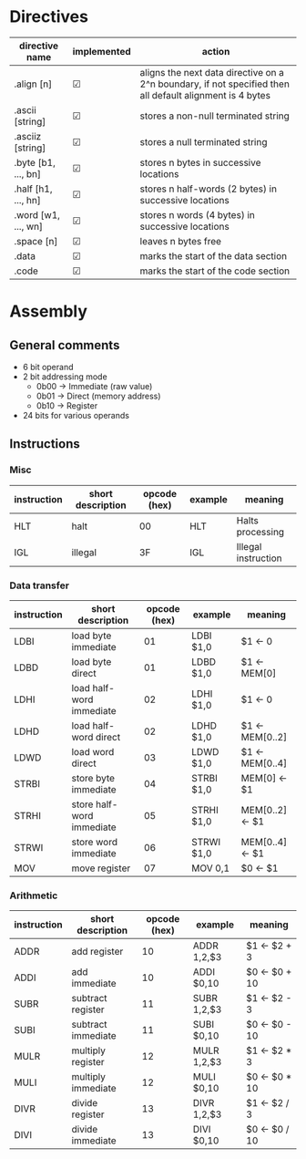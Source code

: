 # Directives 

| directive name      | implemented | action                                                                                                   |
|---------------------|-------------|----------------------------------------------------------------------------------------------------------|
| .align [n]          | &#9745;     | aligns the next data directive on a 2^n boundary, if not specified then all default alignment is 4 bytes |
| .ascii [string]     | &#9745;     | stores a non-null terminated string                                                                      |
| .asciiz [string]    | &#9745;     | stores a null terminated string                                                                          |
| .byte [b1, ..., bn] | &#9745;     | stores n bytes in successive locations                                                                   |
| .half [h1, ..., hn] | &#9745;     | stores n half-words (2 bytes) in successive locations                                                    |
| .word [w1, ..., wn] | &#9745;     | stores n words (4 bytes) in successive locations                                                         |
| .space [n]          | &#9745;     | leaves n bytes free                                                                                      |
| .data               | &#9745;     | marks the start of the data section                                                                      |
| .code               | &#9745;     | marks the start of the code section                                                                      |

# Assembly
## General comments
- 6 bit operand
- 2 bit addressing mode
  - 0b00 -> Immediate (raw value)
  - 0b01 -> Direct (memory address)
  - 0b10 -> Register
- 24 bits for various operands

## Instructions
### Misc
| instruction | short description        | opcode (hex) | example  | meaning             |
|-------------|--------------------------|--------------|----------|---------------------|
| HLT         | halt                     | 00           | HLT      | Halts processing    |
| IGL         | illegal                  | 3F           | IGL      | Illegal instruction |

### Data transfer
| instruction | short description         | opcode (hex) | example    | meaning         |
|-------------|---------------------------|--------------|------------|-----------------|
| LDBI        | load byte immediate       | 01           | LDBI $1,0  | $1 <- 0         |
| LDBD        | load byte direct          | 01           | LDBD $1,0  | $1 <- MEM[0]    |
| LDHI        | load half-word immediate  | 02           | LDHI $1,0  | $1 <- 0         |
| LDHD        | load half-word direct     | 02           | LDHD $1,0  | $1 <- MEM[0..2] |
| LDWD        | load word direct          | 03           | LDWD $1,0  | $1 <- MEM[0..4] |
| STRBI       | store byte immediate      | 04           | STRBI $1,0 | MEM[0] <- $1    |
| STRHI       | store half-word immediate | 05           | STRHI $1,0 | MEM[0..2] <- $1 |
| STRWI       | store word immediate      | 06           | STRWI $1,0 | MEM[0..4] <- $1 |
| MOV         | move register             | 07           | MOV $0,$1  | $0 <- $1        |

### Arithmetic
| instruction | short description  | opcode (hex) | example       | meaning       |
|-------------|--------------------|--------------|---------------|---------------|
| ADDR        | add register       | 10           | ADDR $1,$2,$3 | $1 <- $2 + 3  |
| ADDI        | add immediate      | 10           | ADDI $0,10    | $0 <- $0 + 10 |
| SUBR        | subtract register  | 11           | SUBR $1,$2,$3 | $1 <- $2 - 3  |
| SUBI        | subtract immediate | 11           | SUBI $0,10    | $0 <- $0 - 10 |
| MULR        | multiply register  | 12           | MULR $1,$2,$3 | $1 <- $2 * 3  |
| MULI        | multiply immediate | 12           | MULI $0,10    | $0 <- $0 * 10 |
| DIVR        | divide register    | 13           | DIVR $1,$2,$3 | $1 <- $2 / 3  |
| DIVI        | divide immediate   | 13           | DIVI $0,10    | $0 <- $0 / 10 |